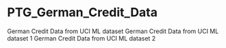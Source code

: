 # PTG_German_Credit_Data
German Credit Data from UCI ML dataset
German Credit Data from UCI ML dataset 1
German Credit Data from UCI ML dataset 2
